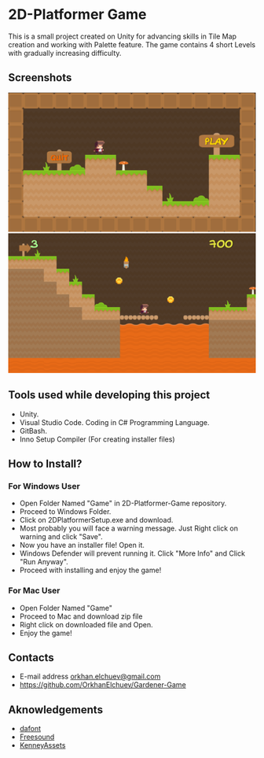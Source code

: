 # 2D-Platformer Game
This is a small project created on Unity for advancing skills in Tile Map creation and working with Palette feature. The game contains 4 short Levels with gradually increasing difficulty.
## Screenshots
![](Images/Menu.png)
![](Images/GamePlay.png)
## Tools used while developing this project
- Unity.
- Visual Studio Code. Coding in C# Programming Language.
- GitBash.
- Inno Setup Compiler (For creating installer files)
## How to Install?
### For Windows User
- Open Folder Named "Game" in 2D-Platformer-Game repository.
- Proceed to Windows Folder.
- Click on 2DPlatformerSetup.exe and download.
- Most probably you will face a warning message. Just Right click on warning and click "Save".
- Now you have an installer file! Open it.
- Windows Defender will prevent running it. Click "More Info" and Click "Run Anyway".
- Proceed with installing and enjoy the game!
### For Mac User
- Open Folder Named "Game" 
- Proceed to Mac and download zip file
- Right click on downloaded file and Open.
- Enjoy the game!
## Contacts 
- E-mail address orkhan.elchuev@gmail.com
- https://github.com/OrkhanElchuev/Gardener-Game
## Aknowledgements
- [dafont](https://www.dafont.com/de/)
- [Freesound](https://freesound.org/)
- [KenneyAssets](https://www.kenney.nl/assets?s=Platformer)
